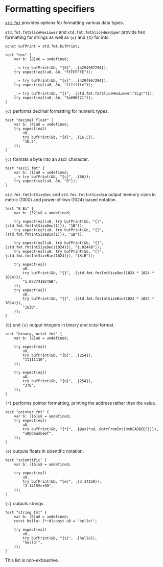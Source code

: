 # Formatting specifiers

[`std.fmt`](https://ziglang.org/documentation/master/std/#std;fmt) provides
options for formatting various data types.

`std.fmt.fmtSliceHexLower` and `std.fmt.fmtSliceHexUpper` provide hex formatting
for strings as well as `{x}` and `{X}` for ints.

```zig
const bufPrint = std.fmt.bufPrint;

test "hex" {
    var b: [8]u8 = undefined;

    _ = try bufPrint(&b, "{X}", .{4294967294});
    try expect(eql(u8, &b, "FFFFFFFE"));

    _ = try bufPrint(&b, "{x}", .{4294967294});
    try expect(eql(u8, &b, "fffffffe"));

    _ = try bufPrint(&b, "{}", .{std.fmt.fmtSliceHexLower("Zig!")});
    try expect(eql(u8, &b, "5a696721"));
}
```

`{d}` performs decimal formatting for numeric types.

```zig
test "decimal float" {
    var b: [4]u8 = undefined;
    try expect(eql(
        u8,
        try bufPrint(&b, "{d}", .{16.5}),
        "16.5",
    ));
}
```

`{c}` formats a byte into an ascii character.

```zig
test "ascii fmt" {
    var b: [1]u8 = undefined;
    _ = try bufPrint(&b, "{c}", .{66});
    try expect(eql(u8, &b, "B"));
}
```

`std.fmt.fmtIntSizeDec` and `std.fmt.fmtIntSizeBin` output memory sizes in
metric (1000) and power-of-two (1024) based notation.

```zig
test "B Bi" {
    var b: [32]u8 = undefined;

    try expect(eql(u8, try bufPrint(&b, "{}", .{std.fmt.fmtIntSizeDec(1)}), "1B"));
    try expect(eql(u8, try bufPrint(&b, "{}", .{std.fmt.fmtIntSizeBin(1)}), "1B"));

    try expect(eql(u8, try bufPrint(&b, "{}", .{std.fmt.fmtIntSizeDec(1024)}), "1.024kB"));
    try expect(eql(u8, try bufPrint(&b, "{}", .{std.fmt.fmtIntSizeBin(1024)}), "1KiB"));

    try expect(eql(
        u8,
        try bufPrint(&b, "{}", .{std.fmt.fmtIntSizeDec(1024 * 1024 * 1024)}),
        "1.073741824GB",
    ));
    try expect(eql(
        u8,
        try bufPrint(&b, "{}", .{std.fmt.fmtIntSizeBin(1024 * 1024 * 1024)}),
        "1GiB",
    ));
}
```

`{b}` and `{o}` output integers in binary and octal format.

```zig
test "binary, octal fmt" {
    var b: [8]u8 = undefined;

    try expect(eql(
        u8,
        try bufPrint(&b, "{b}", .{254}),
        "11111110",
    ));

    try expect(eql(
        u8,
        try bufPrint(&b, "{o}", .{254}),
        "376",
    ));
}
```

`{*}` performs pointer formatting, printing the address rather than the value.

```zig
test "pointer fmt" {
    var b: [16]u8 = undefined;
    try expect(eql(
        u8,
        try bufPrint(&b, "{*}", .{@as(*u8, @ptrFromInt(0xDEADBEEF))}),
        "u8@deadbeef",
    ));
}
```

`{e}` outputs floats in scientific notation.

```zig
test "scientific" {
    var b: [16]u8 = undefined;

    try expect(eql(
        u8,
        try bufPrint(&b, "{e}", .{3.14159}),
        "3.14159e+00",
    ));
}
```

`{s}` outputs strings.

```zig
test "string fmt" {
    var b: [6]u8 = undefined;
    const hello: [*:0]const u8 = "hello!";

    try expect(eql(
        u8,
        try bufPrint(&b, "{s}", .{hello}),
        "hello!",
    ));
}
```

This list is non-exhaustive.

